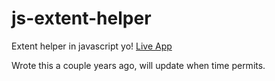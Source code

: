 js-extent-helper
================

Extent helper in javascript yo! [Live App](https://davidspriggs.github.io/js-extent-helper/extentHelper/)

Wrote this a couple years ago, will update when time permits.
